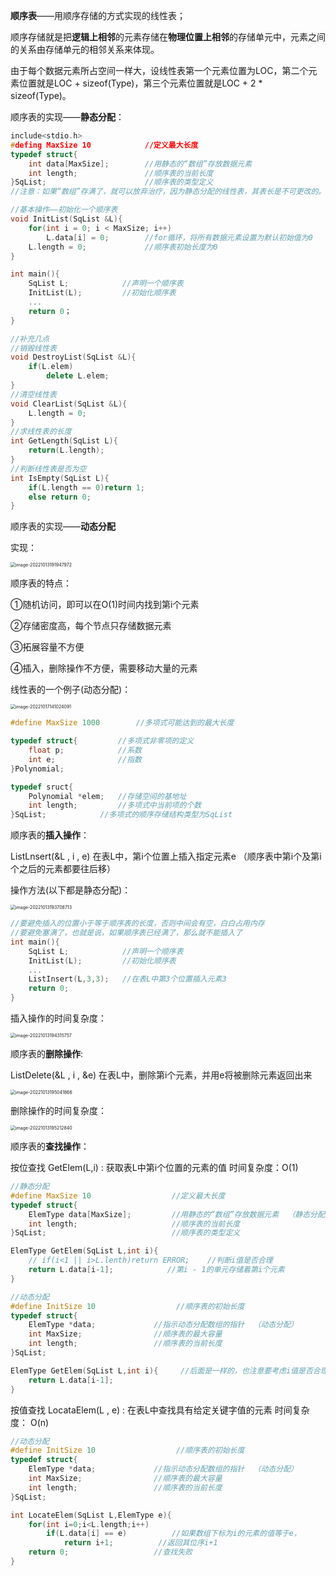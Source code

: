 **顺序表**——用顺序存储的方式实现的线性表；

顺序存储就是把**逻辑上相邻**的元素存储在**物理位置上相邻**的存储单元中，元素之间的关系由存储单元的相邻关系来体现。

由于每个数据元素所占空间一样大，设线性表第一个元素位置为LOC，第二个元素位置就是LOC + sizeof(Type)，第三个元素位置就是LOC + 2 * sizeof(Type)。

顺序表的实现——**静态分配**：

```c++
include<stdio.h>
#defing MaxSize 10            //定义最大长度
typedef struct{
    int data[MaxSize];        //用静态的“数组”存放数据元素
    int length;               //顺序表的当前长度
}SqList;                      //顺序表的类型定义
//注意：如果“数组”存满了，就可以放弃治疗，因为静态分配的线性表，其表长是不可更改的。这也是静态分配的局限

//基本操作——初始化一个顺序表
void InitList(SqList &L){
    for(int i = 0; i < MaxSize; i++)
        L.data[i] = 0;        //for循环，将所有数据元素设置为默认初始值为0
    L.length = 0;             //顺序表初始长度为0
}

int main(){
    SqList L;            //声明一个顺序表
    InitList(L);         //初始化顺序表
    ...
    return 0；
}

//补充几点
//销毁线性表
void DestroyList(SqList &L){
    if(L.elem)
        delete L.elem;
}
//清空线性表
void ClearList(SqList &L){
    L.length = 0;
}
//求线性表的长度
int GetLength(SqList L){
    return(L.length);
}
//判断线性表是否为空
int IsEmpty(SqList L){
    if(L.length == 0)return 1;
    else return 0;
}
```

顺序表的实现——**动态分配**

实现：

<img src="C:\Users\罗铃\AppData\Roaming\Typora\typora-user-images\image-20221013191947972.png" alt="image-20221013191947972" style="zoom:50%;" />

顺序表的特点：

①随机访问，即可以在O(1)时间内找到第i个元素

②存储密度高，每个节点只存储数据元素

③拓展容量不方便

④插入，删除操作不方便，需要移动大量的元素



线性表的一个例子(动态分配)：

<img src="C:\Users\罗铃\AppData\Roaming\Typora\typora-user-images\image-20221017141024091.png" alt="image-20221017141024091" style="zoom:50%;" />

```c++
#define MaxSize 1000		//多项式可能达到的最大长度

typedef struct{			//多项式非零项的定义
	float p;			//系数
	int e;				//指数
}Polynomial;

typedef sruct{
	Polynomial *elem;	//存储空间的基地址
	int length;			//多项式中当前项的个数
}SqList;			//多项式的顺序存储结构类型为SqList
```

顺序表的**插入操作**：

ListLnsert(&L , i , e)  在表L中，第i个位置上插入指定元素e  （顺序表中第i个及第i个之后的元素都要往后移）

操作方法(以下都是静态分配)：

<img src="C:\Users\罗铃\AppData\Roaming\Typora\typora-user-images\image-20221013193708713.png" alt="image-20221013193708713" style="zoom:50%;" />

```c++
//要避免插入的位置小于等于顺序表的长度，否则中间会有空，白白占用内存
//要避免塞满了，也就是说，如果顺序表已经满了，那么就不能插入了
int main(){
    SqList L;            //声明一个顺序表
    InitList(L);         //初始化顺序表
    ...
    ListInsert(L,3,3);   //在表L中第3个位置插入元素3
    return 0;
}
```

插入操作的时间复杂度：



<img src="C:\Users\罗铃\AppData\Roaming\Typora\typora-user-images\image-20221013194315757.png" alt="image-20221013194315757" style="zoom:50%;" />



顺序表的**删除操作**:

ListDelete(&L , i , &e) 在表L中，删除第i个元素，并用e将被删除元素返回出来

<img src="C:\Users\罗铃\AppData\Roaming\Typora\typora-user-images\image-20221013195041866.png" alt="image-20221013195041866" style="zoom:50%;" />





删除操作的时间复杂度：



<img src="C:\Users\罗铃\AppData\Roaming\Typora\typora-user-images\image-20221013195212840.png" alt="image-20221013195212840" style="zoom:50%;" />



顺序表的**查找操作**：

按位查找 GetElem(L,i) :  获取表L中第i个位置的元素的值            时间复杂度：O(1)	

```c++
//静态分配
#define MaxSize 10                  //定义最大长度
typedef struct{
    ElemType data[MaxSize];         //用静态的“数组”存放数据元素  （静态分配）
    int length;                     //顺序表的当前长度
}SqList;                            //顺序表的类型定义

ElemType GetElem(SqList L,int i){
    // if(i<1 || i>L.lenth)return ERROR;    //判断i值是否合理
    return L.data[i-1];            //第i - 1的单元存储着第i个元素
}
```

```c++
//动态分配
#define InitSize 10                  //顺序表的初始长度
typedef struct{
    ElemType *data;             //指示动态分配数组的指针  （动态分配）
    int MaxSize;                //顺序表的最大容量
    int length;                 //顺序表的当前长度
}SqList;

ElemType GetElem(SqList L,int i){     //后面是一样的，也注意要考虑i值是否合理
    return L.data[i-1];
}
```



按值查找 LocataElem(L , e) : 在表L中查找具有给定关键字值的元素      时间复杂度： O(n)

```c++
//动态分配
#define InitSize 10                  //顺序表的初始长度
typedef struct{
    ElemType *data;             //指示动态分配数组的指针  （动态分配）
    int MaxSize;                //顺序表的最大容量
    int length;                 //顺序表的当前长度
}SqList;

int LocateElem(SqList L,ElemType e){
    for(int i=0;i<L.length;i++)
        if(L.data[i] == e)          //如果数组下标为i的元素的值等于e，
            return i+1;          //返回其位序i+1
    return 0;                   //查找失败
}
```




























